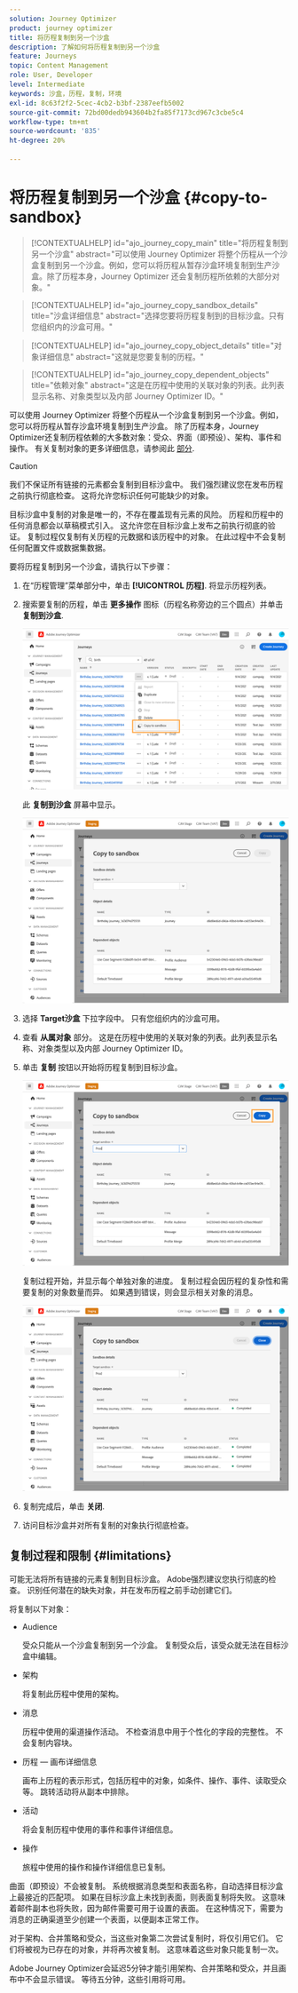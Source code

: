 ```yaml
---
solution: Journey Optimizer
product: journey optimizer
title: 将历程复制到另一个沙盒
description: 了解如何将历程复制到另一个沙盒
feature: Journeys
topic: Content Management
role: User, Developer
level: Intermediate
keywords: 沙盒，历程，复制，环境
exl-id: 8c63f2f2-5cec-4cb2-b3bf-2387eefb5002
source-git-commit: 72bd00dedb943604b2fa85f7173cd967c3cbe5c4
workflow-type: tm+mt
source-wordcount: '835'
ht-degree: 20%

---
```


# 将历程复制到另一个沙盒 {#copy-to-sandbox}

>[!CONTEXTUALHELP]
>id="ajo_journey_copy_main"
>title="将历程复制到另一个沙盒"
>abstract="可以使用 Journey Optimizer 将整个历程从一个沙盒复制到另一个沙盒。例如，您可以将历程从暂存沙盒环境复制到生产沙盒。除了历程本身，Journey Optimizer 还会复制历程所依赖的大部分对象。"

>[!CONTEXTUALHELP]
>id="ajo_journey_copy_sandbox_details"
>title="沙盒详细信息"
>abstract="选择您要将历程复制到的目标沙盒。只有您组织内的沙盒可用。"

>[!CONTEXTUALHELP]
>id="ajo_journey_copy_object_details"
>title="对象详细信息"
>abstract="这就是您要复制的历程。"

>[!CONTEXTUALHELP]
>id="ajo_journey_copy_dependent_objects"
>title="依赖对象"
>abstract="这是在历程中使用的关联对象的列表。此列表显示名称、对象类型以及内部 Journey Optimizer ID。"

可以使用 Journey Optimizer 将整个历程从一个沙盒复制到另一个沙盒。例如，您可以将历程从暂存沙盒环境复制到生产沙盒。 除了历程本身，Journey Optimizer还复制历程依赖的大多数对象：受众、界面（即预设）、架构、事件和操作。 有关复制对象的更多详细信息，请参阅此 [部分](#limitations).

>[!CAUTION]
>
>我们不保证所有链接的元素都会复制到目标沙盒中。 我们强烈建议您在发布历程之前执行彻底检查。 这将允许您标识任何可能缺少的对象。

目标沙盒中复制的对象是唯一的，不存在覆盖现有元素的风险。 历程和历程中的任何消息都会以草稿模式引入。 这允许您在目标沙盒上发布之前执行彻底的验证。 复制过程仅复制有关历程的元数据和该历程中的对象。 在此过程中不会复制任何配置文件或数据集数据。

要将历程复制到另一个沙盒，请执行以下步骤：

1. 在“历程管理”菜单部分中，单击 **[!UICONTROL 历程]**. 将显示历程列表。

2. 搜索要复制的历程，单击 **更多操作** 图标（历程名称旁边的三个圆点）并单击 **复制到沙盒**.

   ![](assets/copy-sandbox1.png)

   此 **复制到沙盒** 屏幕中显示。

   ![](assets/copy-sandbox2.png)

3. 选择 **Target沙盒** 下拉字段中。 只有您组织内的沙盒可用。

4. 查看 **从属对象** 部分。 这是在历程中使用的关联对象的列表。此列表显示名称、对象类型以及内部 Journey Optimizer ID。

5. 单击 **复制** 按钮以开始将历程复制到目标沙盒。

   ![](assets/copy-sandbox3.png)

   复制过程开始，并显示每个单独对象的进度。 复制过程会因历程的复杂性和需要复制的对象数量而异。 如果遇到错误，则会显示相关对象的消息。

   ![](assets/copy-sandbox4.png)

6. 复制完成后，单击 **关闭**.

7. 访问目标沙盒并对所有复制的对象执行彻底检查。

## 复制过程和限制 {#limitations}

可能无法将所有链接的元素复制到目标沙盒。 Adobe强烈建议您执行彻底的检查。 识别任何潜在的缺失对象，并在发布历程之前手动创建它们。

将复制以下对象：

* Audience

  受众只能从一个沙盒复制到另一个沙盒。 复制受众后，该受众就无法在目标沙盒中编辑。

* 架构

  将复制此历程中使用的架构。

* 消息

  历程中使用的渠道操作活动。 不检查消息中用于个性化的字段的完整性。 不会复制内容块。

* 历程 — 画布详细信息

  画布上历程的表示形式，包括历程中的对象，如条件、操作、事件、读取受众等。 跳转活动将从副本中排除。

* 活动

  将会复制历程中使用的事件和事件详细信息。

* 操作

  旅程中使用的操作和操作详细信息已复制。

曲面（即预设）不会被复制。 系统根据消息类型和表面名称，自动选择目标沙盒上最接近的匹配项。 如果在目标沙盒上未找到表面，则表面复制将失败。 这意味着邮件副本也将失败，因为邮件需要可用于设置的表面。 在这种情况下，需要为消息的正确渠道至少创建一个表面，以便副本正常工作。

对于架构、合并策略和受众，当这些对象第二次尝试复制时，将仅引用它们。 它们将被视为已存在的对象，并将再次被复制。 这意味着这些对象只能复制一次。

Adobe Journey Optimizer会延迟5分钟才能引用架构、合并策略和受众，并且画布中不会显示错误。 等待五分钟，这些引用将可用。
